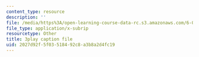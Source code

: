 ```yaml
---
content_type: resource
description: ''
file: /media/https%3A/open-learning-course-data-rc.s3.amazonaws.com/6-004-computation-structures-spring-2017/2027d92f5f03518492c8a3b8a2d4fc19_i1tUBZLWD3o.vtt
file_type: application/x-subrip
resourcetype: Other
title: 3play caption file
uid: 2027d92f-5f03-5184-92c8-a3b8a2d4fc19
---
```


